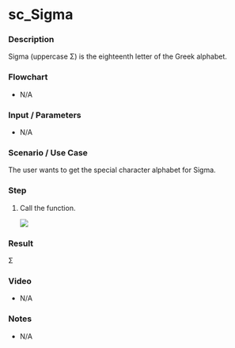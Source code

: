 ﻿# sc_Sigma

### Description

Sigma (uppercase Σ) is the eighteenth letter of the Greek alphabet.

### Flowchart

- N/A 

### Input / Parameters

- N/A

### Scenario / Use Case

The user wants to get the special character alphabet for Sigma.

### Step

1. Call the function.
    
    ![](../../../../document/function/SpecialCharacter/sc_Sigma/sc_Sigma-step-1.png?raw=true)
 
### Result

Σ
 
### Video

- N/A

<!--[![Video](http://i.imgur.com/Ot5DWAW.png)](https://youtu.be/StTqXEQ2l-Y?t=35s)-->

### Notes

- N/A